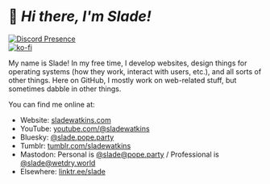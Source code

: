 # :wave: *Hi there, I'm Slade!*

[![Discord Presence](https://lanyard.cnrad.dev/api/701886841275547658)](https://discord.com/users/701886841275547658)  
[![ko-fi](https://ko-fi.com/img/githubbutton_sm.svg)](https://ko-fi.com/O4O34KS9A)  

My name is Slade! In my free time, I develop websites, design things for operating systems (how they work, interact with users, etc.), and all sorts of other things. Here on GitHub, I mostly work on web-related stuff, but sometimes dabble in other things. 

You can find me online at:
  - Website: [sladewatkins.com](https://www.sladewatkins.com)
  - YouTube: [youtube.com/@sladewatkins](https://www.youtube.com/@sladewatkins)
  - Bluesky: [@slade.pope.party](https://bsky.app/profile/slade.pope.party)
  - Tumblr: [tumblr.com/sladewatkins](https://www.tumblr.com/sladewatkins/)
  - Mastodon: Personal is [@slade@pope.party](https://pope.party/@slade) / Professional is [@slade@wetdry.world](https://wetdry.world/@slade)
  - Elsewhere: [linktr.ee/slade](https://linktr.ee/slade)
